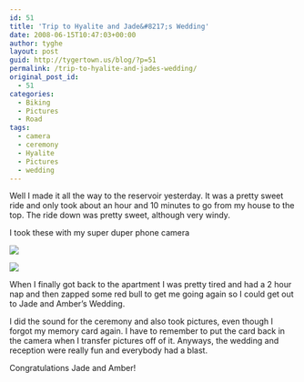 ```yaml
---
id: 51
title: 'Trip to Hyalite and Jade&#8217;s Wedding'
date: 2008-06-15T10:47:03+00:00
author: tyghe
layout: post
guid: http://tygertown.us/blog/?p=51
permalink: /trip-to-hyalite-and-jades-wedding/
original_post_id:
  - 51
categories:
  - Biking
  - Pictures
  - Road
tags:
  - camera
  - ceremony
  - Hyalite
  - Pictures
  - wedding
---
```

Well I made it all the way to the reservoir yesterday. It was a pretty sweet ride and only took about an hour and 10 minutes to go from my house to the top. The ride down was pretty sweet, although very windy.
  
I took these with my super duper phone camera
  
[![](http://lh4.ggpht.com/vallardt/SFVFH38f08I/AAAAAAAAAXc/qAiWn_l63M4/s144/0614081312.jpg)](http://picasaweb.google.com/vallardt/Biking/photo#5212148145330312130)
  
[![](http://lh6.ggpht.com/vallardt/SFVFIWSTHdI/AAAAAAAAAXk/SgeA1pe2AG0/s144/0614081313.jpg)](http://picasaweb.google.com/vallardt/Biking/photo#5212148153474817490)
  
When I finally got back to the apartment I was pretty tired and had a 2 hour nap and then zapped some red bull to get me going again so I could get out to Jade and Amber&#8217;s Wedding.

I did the sound for the ceremony and also took pictures, even though I forgot my memory card again. I have to remember to put the card back in the camera when I transfer pictures off of it. Anyways, the wedding and reception were really fun and everybody had a blast.

Congratulations Jade and Amber!